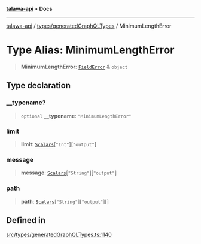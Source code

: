 [**talawa-api**](../../../README.md) • **Docs**

***

[talawa-api](../../../modules.md) / [types/generatedGraphQLTypes](../README.md) / MinimumLengthError

# Type Alias: MinimumLengthError

> **MinimumLengthError**: [`FieldError`](FieldError.md) & `object`

## Type declaration

### \_\_typename?

> `optional` **\_\_typename**: `"MinimumLengthError"`

### limit

> **limit**: [`Scalars`](Scalars.md)\[`"Int"`\]\[`"output"`\]

### message

> **message**: [`Scalars`](Scalars.md)\[`"String"`\]\[`"output"`\]

### path

> **path**: [`Scalars`](Scalars.md)\[`"String"`\]\[`"output"`\][]

## Defined in

[src/types/generatedGraphQLTypes.ts:1140](https://github.com/PalisadoesFoundation/talawa-api/blob/3bacbf38707ebd3e3e5f1bc5b4cc7aa3b2adc169/src/types/generatedGraphQLTypes.ts#L1140)
